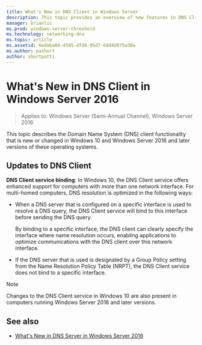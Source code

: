 ```yaml
---
title: What's New in DNS Client in Windows Server
description: This topic provides an overview of new features in DNS Client in Windows Server and Windows 10
manager: brianlic
ms.prod: windows-server-threshold
ms.technology: networking-dns
ms.topic: article
ms.assetid: 6edaba84-4595-4fd8-95d7-64d4d975a38a
ms.author: pashort
author: shortpatti
---
```

# What's New in DNS Client in Windows Server 2016

>Applies to: Windows Server (Semi-Annual Channel), Windows Server 2016

This topic describes the Domain Name System (DNS) client functionality that is new or changed in Windows 10 and Windows Server 2016 and later versions of these operating systems.
  
## Updates to DNS Client

**DNS Client service binding**: In Windows 10, the DNS Client service offers enhanced support for computers with more than one network interface. For multi-homed computers, DNS resolution is optimized in the following ways:  
  
-   When a DNS server that is configured on a specific interface is used to resolve a DNS query, the DNS Client service will bind to this interface before sending the DNS query.  
  
    By binding to a specific interface, the DNS client can clearly specify the interface where name resolution occurs, enabling applications to optimize communications with the DNS client over this network interface.  
  
-   If the DNS server that is used is designated by a Group Policy setting from the Name Resolution Policy Table (NRPT), the DNS Client service does not bind to a specific interface.  
  
> [!NOTE]  
> Changes to the DNS Client service in Windows 10 are also present in computers running Windows Server 2016 and later versions.  
  
## See also  
  
-   [What's New in DNS Server in Windows Server 2016](What-s-New-in-DNS-Server.md)  
  

